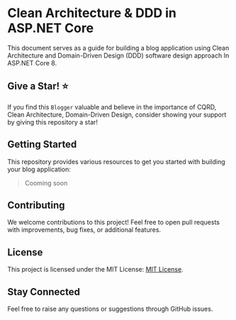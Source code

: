 # Clean Architecture & DDD in ASP.NET Core
This document serves as a guide for building a blog application using Clean Architecture and Domain-Driven Design (DDD) software design approach In ASP.NET Core 8.

## Give a Star! ⭐
If you find this `Blogger` valuable and believe in the importance of CQRD, Clean Architecture, Domain-Driven Design, consider showing your support by giving this repository a star!
 
## Getting Started

This repository provides various resources to get you started with building your blog application:

> Cooming soon

## Contributing

We welcome contributions to this project! Feel free to open pull requests with improvements, bug fixes, or additional features.

## License

This project is licensed under the MIT License: [MIT License](https://opensource.org/licenses/MIT).

## Stay Connected
Feel free to raise any questions or suggestions through GitHub issues.
